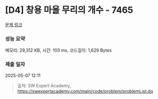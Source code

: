 # [D4] 창용 마을 무리의 개수 - 7465 

[문제 링크](https://swexpertacademy.com/main/code/problem/problemDetail.do?contestProbId=AWngfZVa9XwDFAQU) 

### 성능 요약

메모리: 29,312 KB, 시간: 103 ms, 코드길이: 1,629 Bytes

### 제출 일자

2025-05-07 12:11



> 출처: SW Expert Academy, https://swexpertacademy.com/main/code/problem/problemList.do